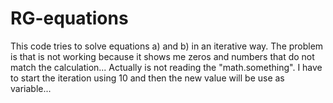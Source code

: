 # RG-equations

This code tries to solve equations a) and b) in an iterative way. The problem is that is not working because it shows 
me zeros and numbers that do not match the calculation... Actually is not reading the "math.something".
I have to start the iteration using 10 and then the new value will be use as variable...
